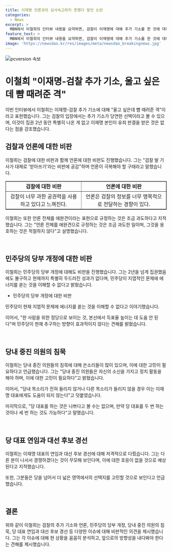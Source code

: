 ```yaml
---
title: 이재명 언론과의 심사숙고하지 못했다 발언 논란
categories:
  - News
excerpt: >
  MBN에서 이철희의 인터뷰 내용을 요약하면, 검찰이 이재명에 대해 추가 기소를 한 것에 대해 유죄 확신하는 검찰 입장에서 당연한 선택이라고 봤으나, 2년 동안 특별한 사실이 없고 과한 공권력에 회의감을 표현했다. 또한, 검찰 기사는 주로 받아쓰기 비판을 받으며 언론의 공간이 갈수록 줄어든다고 얘기했으며, 민주당은 지엽적 문제에 에너지를 쏟는 것을 이해할 수 없다고 얘기했다. 현재 당 대표 연임과 더불어 당 대표 후보 경선과정의 공정성에 대한 고민을 요구했다.
feature_text: >
  MBN에서 이철희의 인터뷰 내용을 요약하면, 검찰이 이재명에 대해 추가 기소를 한 것에 대해 유죄 확신하는 검찰 입장에서 당연한 선택이라고 봤으나, 2년 동안 특별한 사실이 없고 과한 공권력에 회의감을 표현했다. 또한, 검찰 기사는 주로 받아쓰기 비판을 받으며 언론의 공간이 갈수록 줄어든다고 얘기했으며, 민주당은 지엽적 문제에 에너지를 쏟는 것을 이해할 수 없다고 얘기했다. 현재 당 대표 연임과 더불어 당 대표 후보 경선과정의 공정성에 대한 고민을 요구했다.
image: 'https://newsdao.kr/res/images/meta/newsdao_breakingnews.jpg'
---
```


<p><img src="https://newsdao.kr/res/images/meta/newsdao_breakingnews.jpg" alt="pcversion 속보" /></p>

<h1>이철희 "이재명-검찰 추가 기소, 울고 싶은데 뺨 때려준 격"</h1>

<p data-ke-size="size16"></p>

<p>이번 인터뷰에서 이철희는 이재명-검찰 추가 기소에 대해 "울고 싶은데 뺨 때려준 격"이라고 표현했습니다. 그는 검찰의 입장에서는 추가 기소가 당연한 선택이라고 볼 수 있으며, 이것이 집권 2년 동안 특별히 나온 게 없고 이재명 본인이 유죄 판결을 받은 것은 없다는 점을 강조했습니다.</p>

<h2 data-ke-size="size26">검찰과 언론에 대한 비판</h2>

<p>이철희는 검찰에 대한 비판과 함께 언론에 대한 비판도 진행했습니다. 그는 "검찰 발 기사가 대체로 '받아쓰기'라는 비판에 공감"하며 언론이 극복해야 할 구태라고 말했습니다.</p>

<table style="width: 100%;" border="1">
<tbody>
<tr>
<td style="text-align: center; height: 17px;"><b>검찰에 대한 비판</b></td>
<td style="text-align: center; height: 17px;"><b>언론에 대한 비판</b></td>
</tr>
<tr>
<td style="text-align: center; height: 17px;">검찰이 너무 과한 공권력을 사용하고 있다고 느껴진다.</td>
<td style="text-align: center; height: 17px;">언론은 검찰의 정보를 너무 맹목적으로 전달하는 경향이 있다.</td>
</tr>
</tbody>
</table>

<p>이철희는 또한 언론 전체를 애완견이라는 표현으로 규정하는 것은 조금 과도하다고 지적했습니다. 그는 "언론 전체를 애완견으로 규정하는 것은 조금 과도한 일이며, 그것을 옹호하는 것은 적절하지 않다"고 설명했습니다.</p>

<p data-ke-size="size16">&nbsp;</p>

<h2 data-ke-size="size26">민주당의 당부 개정에 대한 비판</h2>

<p>이철희는 민주당의 당부 개정에 대해도 비판을 진행했습니다. 그는 2년을 넘게 집권했음에도 불구하고 현재까지 특별히 두드러진 성과가 없다며, 민주당이 지엽적인 문제에 에너지를 쏟는 것을 이해할 수 없다고 밝혔습니다.</p>

<ul>
<li>민주당의 당부 개정에 대한 비판</li>
</ul>

<p>민주당이 현재 지엽적 문제에 에너지를 쏟는 것을 이해할 수 없다고 이야기했습니다.</p>

<p>이어서, "한 사람을 위한 정당으로 보이는 것, 본선에서 득표율 높이는 데 도움 안 된다"며 민주당이 현재 추구하는 방향이 효과적이지 않다는 견해를 밝혔습니다.</p>

<p data-ke-size="size16">&nbsp;</p>

<h2 data-ke-size="size26">당내 중진 의원의 침묵</h2>

<p>이철희는 당내 중진 의원들의 침묵에 대해 쓴소리들이 많이 있으며, 이에 대한 고민이 필요하다고 언급했습니다. 그는 "당내 중진 의원들은 자신의 소신을 가지고 정치 활동을 해야 하며, 이에 대한 고민이 필요하다"고 밝혔습니다.</p>

<p>이어서, "당내 목소리가 전혀 들리지 않거나 다른 목소리가 들리지 않을 경우 이는 이재명 대표에게도 도움이 되지 않는다"고 덧붙였습니다.</p>

<p>마지막으로, "당 대표를 하는 것은 나쁘다고 볼 수는 없으며, 만약 당 대표를 두 번 하는 것이나 세 번 하는 것도 가능하다"고 말했습니다.</p>

<p data-ke-size="size16">&nbsp;</p>

<h2 data-ke-size="size26">당 대표 연임과 대선 후보 경선</h2>

<p>이철희는 이재명 대표의 연임과 대선 후보 경선에 대해 저격적으로 다뤘습니다. 그는 다른 분이 나서서 경쟁하겠다는 것이 무모해 보인다며, 이에 대한 호응이 없을 것으로 예상된다고 지적했습니다.</p>

<p>또한, 그분들은 당을 넘어서 더 넓은 영역에서의 선택지를 고민할 것으로 보인다고 언급했습니다.</p>

<p data-ke-size="size16">&nbsp;</p>

<h2 data-ke-size="size26">결론</h2>

<p>위와 같이 이철희는 검찰의 추가 기소와 언론, 민주당의 당부 개정, 당내 중진 의원의 침묵, 당 대표 연임과 대선 후보 경선 등 다양한 이슈에 대해 비판적인 의견을 제시했습니다. 그는 각 이슈에 대해 현 상황을 꼼꼼히 분석하고, 앞으로의 방향성을 내다봐야 한다는 견해를 제시했습니다.</p>

<p data-ke-size="size16">&nbsp;</p>

